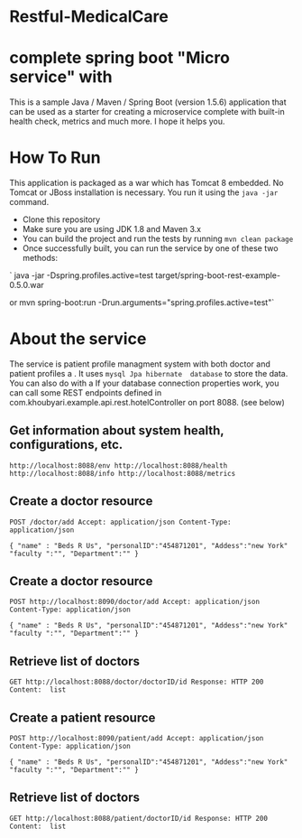 # Restful-MedicalCare
# complete spring boot "Micro service" with
This is a sample Java / Maven / Spring Boot (version 1.5.6) application that can be used as a starter for creating a microservice complete with built-in health check, metrics and much more. I hope it helps you.
# How To Run 
This application is packaged as a war which has Tomcat 8 embedded. No Tomcat or JBoss 
installation is necessary. You run it using the `java -jar` command.

   - Clone this repository
   - Make sure you are using JDK 1.8 and Maven 3.x
   - You can build the project and run the tests by running `mvn clean package`
   - Once successfully built, you can run the service by one of these two methods:

   `        java -jar -Dspring.profiles.active=test target/spring-boot-rest-example-0.5.0.war

or
        mvn spring-boot:run -Drun.arguments="spring.profiles.active=test"`     


# About the service 
The service is patient profile managment system with both doctor and patient  profiles  a . It uses `mysql Jpa hibernate  database`  to store the data. You can also do with a  If your database connection properties work, you can call some REST endpoints defined in com.khoubyari.example.api.rest.hotelController on port 8088. (see below)



## Get information about system health, configurations, etc.
`http://localhost:8088/env
http://localhost:8088/health
http://localhost:8088/info
http://localhost:8088/metrics`


## Create a doctor resource
`POST /doctor/add
Accept: application/json
Content-Type: application/json`

`{
"name" : "Beds R Us",
 "personalID":"454871201",
 "Addess":"new York"
 "faculty ":"",
 "Department":""
}`

## Create a doctor resource
`POST http://localhost:8090/doctor/add
Accept: application/json
Content-Type: application/json`



`{
"name" : "Beds R Us",
 "personalID":"454871201",
 "Addess":"new York"
 "faculty ":"",
 "Department":""
}`

## Retrieve list of doctors 
`GET http://localhost:8088/doctor/doctorID/id
Response: HTTP 200
Content:  list`
 

## Create a patient  resource
`POST http://localhost:8090/patient/add
Accept: application/json
Content-Type: application/json`


`{
"name" : "Beds R Us",
 "personalID":"454871201",
 "Addess":"new York"
 "faculty ":"",
 "Department":""
}`

## Retrieve list of doctors 
`GET http://localhost:8088/patient/doctorID/id
Response: HTTP 200
Content:  list `


